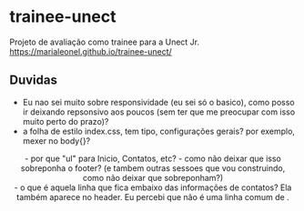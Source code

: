 # trainee-unect
Projeto de avaliação como trainee para a Unect Jr.
https://marialeonel.github.io/trainee-unect/

## Duvidas
- Eu nao sei muito sobre responsividade (eu sei só o basico), como posso ir deixando repsonsivo aos poucos (sem ter que me preocupar com isso muito perto do prazo)?
- a folha de estilo index.css, tem tipo, configurações gerais? por exemplo, mexer no body{}?

<header>
- por que "ul" para Inicio, Contatos, etc?

<banner>
- como não deixar que isso sobreponha o footer? (e tambem outras sessoes que vou construindo, como não deixar que sobreponham?)

<footer>
- o que é aquela linha que fica embaixo das informações de contatos? Ela também aparece no header. Eu percebi que não é uma linha comum de <a href=""></a>.


